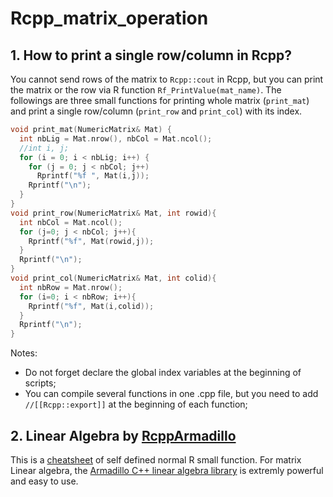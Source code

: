 # Rcpp_matrix_operation
## 1. How to print a single row/column in Rcpp?
You cannot send rows of the matrix to `Rcpp::cout` in Rcpp, but you can print the matrix or the row via R function `Rf_PrintValue(mat_name)`. The followings are three small functions for printing whole matrix (`print_mat`) and print a single row/column  (`print_row` and `print_col`) with its index.  
```cpp
void print_mat(NumericMatrix& Mat) {
  int nbLig = Mat.nrow(), nbCol = Mat.ncol();
  //int i, j;
  for (i = 0; i < nbLig; i++) {
    for (j = 0; j < nbCol; j++)
      Rprintf("%f ", Mat(i,j));
    Rprintf("\n");
  }
}
void print_row(NumericMatrix& Mat, int rowid){
  int nbCol = Mat.ncol();
  for (j=0; j < nbCol; j++){
    Rprintf("%f", Mat(rowid,j));
  }
  Rprintf("\n");
}
void print_col(NumericMatrix& Mat, int colid){
  int nbRow = Mat.nrow();
  for (i=0; i < nbRow; i++){
    Rprintf("%f", Mat(i,colid));
  }
  Rprintf("\n");
}
```
Notes:  
* Do not forget declare the global index variables at the beginning of scripts;
* You can compile several functions in one .cpp file, but you need to add `//[[Rcpp::export]]` at the beginning of each function;

## 2. Linear Algebra by [RcppArmadillo](https://cran.r-project.org/web/packages/RcppArmadillo/index.html)  
This is a [cheatsheet](https://github.com/petewerner/misc/wiki/RcppArmadillo-cheatsheet) of self defined normal R small function.
For matrix Linear algebra, the [Armadillo C++ linear algebra library](http://arma.sourceforge.net/docs.html) is extremly powerful and easy to use.
